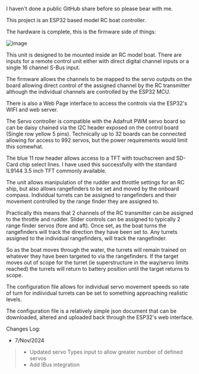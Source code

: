 I haven't done a public GitHub share before so please bear with me.

This project is an ESP32 based model RC boat controller.

The hardware is complete, this is the firmware side of things:

![image](https://github.com/user-attachments/assets/f4841db6-e09f-4363-8c37-c67e5d611595)

This unit is designed to be mounted inside an RC model boat. There are inputs for a remote control unit either with direct digital channel inputs or a single 16 channel S-Bus input.

The firmware allows the channels to be mapped to the servo outputs on the board allowing direct control of the assigned channel by the RC transmitter although the individual channels are controlled by the ESP32 MCU.

There is also a Web Page interface to access the controls via the ESP32's WIFI and web server.

The Servo controller is compatible with the Adafruit PWM servo board so can be daisy chained via the I2C header exposed on the control board (Single row yellow 5 pins). Technically up to 32 boards can be connected allowing for access to 992 servos, but the power requirements would limit this somewhat.

The blue 11 row header allows access to a TFT with touchscreen and SD-Card chip select lines. I have used this successfully with the standard IL9144 3.5 inch TFT commonly available.

The unit allows manipulation of the rudder and throttle settings for an RC ship, but also allows rangefinders to be set and moved by the onboard compass. Individual turrets can be assigned to rangefinders and their movement controlled by the range finder they are assigned to.

Practically this means that 2 channels of the RC transmitter can be assigned to the throttle and rudder. Slider controls can be assigned to typically 2 range finder servos (fore and aft). Once set, as the boat turns the rangefinders will track the direction they have been set to. Any turrets assigned to the individual rangefinders, will track the rangefinder.

So as the boat moves through the water, the turrets will remain trained on whatever they have been targeted to via the rangefinders. If the target moves out of scope for the turret (ie superstructure in the way/servo limits reached) the turrets will return to battery position until the target returns to scope.

The configuration file allows for individual servo movement speeds so rate of turn for indiividual turrets can be set to something approaching realistic levels.

The configuration file is a relatively simple json document that can be downloaded, altered and uploaded back through the ESP32's web interface.

Changes Log:

* 7/Nov/2024
> * Updated servo Types input to allow greater number of defined servos
> * Add IBus integration      
